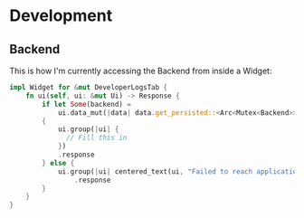 # Development

## Backend

This is how I'm currently accessing the Backend from inside a Widget:

```rust
impl Widget for &mut DeveloperLogsTab {
    fn ui(self, ui: &mut Ui) -> Response {
        if let Some(backend) =
            ui.data_mut(|data| data.get_persisted::<Arc<Mutex<Backend>>>(egui::Id::new("backend")))
        {
            ui.group(|ui| {
              // Fill this in
            })
            .response
        } else {
            ui.group(|ui| centered_text(ui, "Failed to reach application backend."))
                .response
        }
    }
}
```
